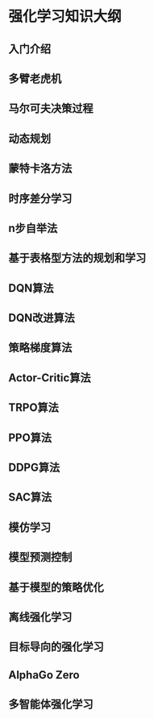 # 强化学习知识大纲

## 入门介绍

## 多臂老虎机

## 马尔可夫决策过程

## 动态规划

## 蒙特卡洛方法

## 时序差分学习

## n步自举法

## 基于表格型方法的规划和学习

## DQN算法

## DQN改进算法

## 策略梯度算法

## Actor-Critic算法

## TRPO算法

## PPO算法

## DDPG算法

## SAC算法

## 模仿学习

## 模型预测控制

## 基于模型的策略优化

## 离线强化学习

## 目标导向的强化学习

## AlphaGo Zero

## 多智能体强化学习

